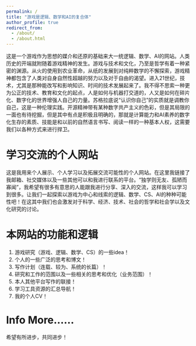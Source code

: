 ```yaml
---
permalink: /
title: "游戏是逻辑、数学和AI的复合体"
author_profile: true
redirect_from: 
  - /about/
  - /about.html
---
```


这是一个游戏作为思想的媒介和还原的基础来大一统逻辑、数学、AI的网站。人类历史的开端就附随着游戏精神的发生。游戏与技术和文化，乃至是哲学有着一种紧密的渊源。从火的使用到农业革命，从纸的发展到对纯粹数学的不懈探索，游戏精神都包含了人类对自身自然性超越的努力以及对于自由的渴望。进入21世纪，技术，尤其是那种能改写和影响知识、时间的技术发展起来了。我不得不思索一种更为公正的技术、教育和文化的起点，人是如何与机器打交道的，人又是如何在碎片化、数字化的世界增强人自己的力量。苏格拉底说“认识你自己”的实质就是调教你自己，这是一种伦理实践。开源精神带有某种数字共产主义的色彩，但是其局限的一面也有待挖掘，但是其中有点是积极且明确的，那就是计算能力和AI素养的数字化生存的素质、技能是和以前的自然语言书写、阅读一样的一种基本人权，这需要我们以各种方式来进行捍卫。

学习交流的个人网站
======
这是我用来个人展示、个人学习以及拓展交流可能性的个人网站。在这里我链接了我邮箱、社交媒体以及一些其他可以和我进行联系的平台。“独学则无友、孤陋而寡闻”，我希望有很多有意思的人能跟我进行分享、深入的交流，这样我可以学习到很多。让我们一起探索以游戏为中心和线索的逻辑、数学、CS、AI的种种可能性吧！在这其中我们也会激发对于科学、经济、技术、社会的哲学和社会学以及文化研究的讨论。

本网站的功能和逻辑
======
1. 游戏研究（游戏、逻辑、数学、CS）的一些idea！
2. 个人的一些广泛的思考和博文！
3. 写作计划（连载、较为、系统的长篇）！
4. 研究和工作的范围以及一些相关的思考和优化（业务范围）！
5. 本人其他平台写作的联接！
6. 学习工具资源的汇总导航！
7. 我的个人CV！

Info More……
======
希望有所进步，共同进步！

